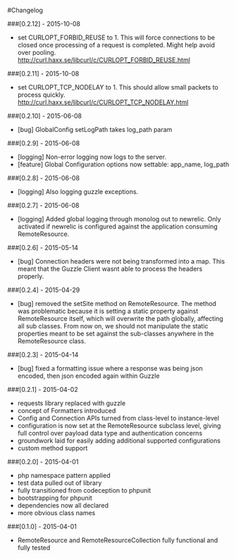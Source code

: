 #Changelog

###[0.2.12] - 2015-10-08
- set CURLOPT_FORBID_REUSE to 1. This will force connections to be closed once processing of a request is completed. Might help avoid over pooling. http://curl.haxx.se/libcurl/c/CURLOPT_FORBID_REUSE.html

###[0.2.11] - 2015-10-08
- set CURLOPT_TCP_NODELAY to 1. This should allow small packets to process quickly. http://curl.haxx.se/libcurl/c/CURLOPT_TCP_NODELAY.html

###[0.2.10] - 2015-06-08
- [bug] GlobalConfig setLogPath takes log_path param

###[0.2.9] - 2015-06-08
- [logging] Non-error logging now logs to the server.
- [feature] Global Configuration options now settable: app_name, log_path

###[0.2.8] - 2015-06-08
- [logging] Also logging guzzle exceptions.

###[0.2.7] - 2015-06-08
- [logging] Added global logging through monolog out to newrelic. Only activated if newrelic is configured against the application consuming RemoteResource.

###[0.2.6] - 2015-05-14
- [bug] Connection headers were not being transformed into a map. This meant that the Guzzle Client wasnt able to process the headers properly.

###[0.2.4] - 2015-04-29
- [bug] removed the setSite method on RemoteResource. The method was problematic because it is setting a static property against RemoteResource itself, which will overwrite the path globally, affecting all sub classes.
  From now on, we should not manipulate the static properties meant to be set against the sub-classes anywhere in the RemoteResource class.

###[0.2.3] - 2015-04-14
- [bug] fixed a formatting issue where a response was being json encoded, then json encoded again within Guzzle

###[0.2.1] - 2015-04-02
- requests library replaced with guzzle
- concept of Formatters introduced
- Config and Connection APIs turned from class-level to instance-level
- configuration is now set at the RemoteResource subclass level, giving full control over payload data type and authentication concerns
- groundwork laid for easily adding additional supported configurations
- custom method support

###[0.2.0] - 2015-04-01
- php namespace pattern applied
- test data pulled out of library
- fully transitioned from codeception to phpunit
- bootstrapping for phpunit
- dependencies now all declared
- more obvious class names

###[0.1.0] - 2015-04-01
- RemoteResource and RemoteResourceCollection fully functional and fully tested

